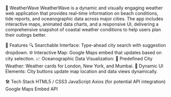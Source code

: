 🌊 WeatherWave
WeatherWave is a dynamic and visually engaging weather web application that provides real-time information on beach conditions, tide reports, and oceanographic data across major cities. The app includes interactive maps, animated data charts, and a responsive UI, delivering a comprehensive snapshot of coastal weather conditions to help users plan their outings better.

🌟 Features
🔍 Searchable Interface: Type-ahead city search with suggestion dropdown.
🌐 Interactive Map: Google Maps embed that updates based on city selection.
📈 Oceanographic Data Visualization:
📍 Predefined City Weather: Weather cards for London, New York, and Mumbai.
🧭 Dynamic UI Elements: City buttons update map location and data views dynamically.


🛠️ Tech Stack
HTML5 / CSS3
JavaScript
Axios (for potential API integration)
Google Maps Embed API
